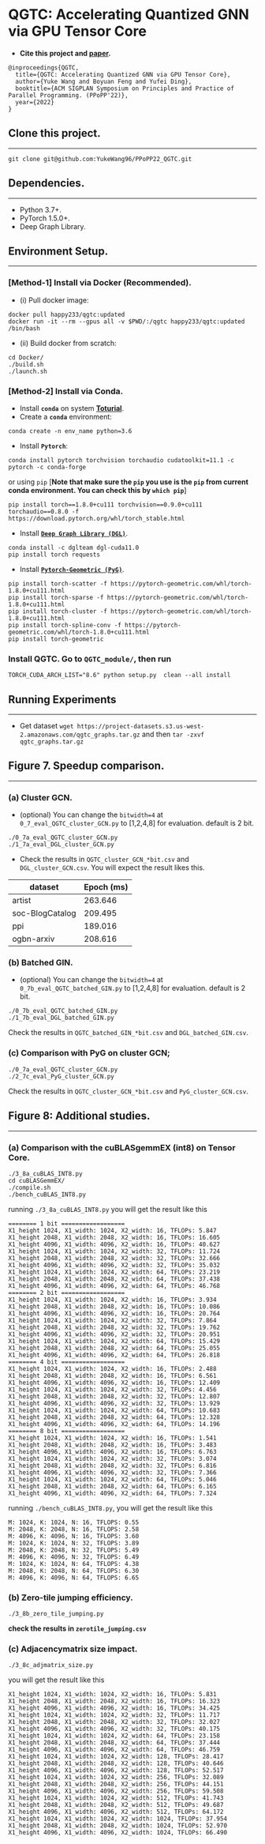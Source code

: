 QGTC: Accelerating Quantized GNN via GPU Tensor Core
============

+ **Cite this project and [paper](https://arxiv.org/abs/2111.09547).**
```
@inproceedings{QGTC,
  title={QGTC: Accelerating Quantized GNN via GPU Tensor Core},
  author={Yuke Wang and Boyuan Feng and Yufei Ding},
  booktitle={ACM SIGPLAN Symposium on Principles and Practice of Parallel Programming. (PPoPP'22)},
  year={2022}
}
```


## Clone this project.
------------

```
git clone git@github.com:YukeWang96/PPoPP22_QGTC.git
```

## Dependencies.
------------
- Python 3.7+.
- PyTorch 1.5.0+.
- Deep Graph Library.

## Environment Setup.
------------
### [**Method-1**] Install via Docker (**Recommended**).

+ (i)  Pull docker image:  
```
docker pull happy233/qgtc:updated
docker run -it --rm --gpus all -v $PWD/:/qgtc happy233/qgtc:updated /bin/bash
```
+ (ii) Build docker from scratch:
```
cd Docker/
./build.sh
./launch.sh
```
### [**Method-2**] Install via Conda.
+ Install **`conda`** on system **[Toturial](https://www.digitalocean.com/community/tutorials/how-to-install-anaconda-on-ubuntu-18-04-quickstart)**.
+ Create a **`conda`** environment: 
```
conda create -n env_name python=3.6
```
+ Install **`Pytorch`**: 
```
conda install pytorch torchvision torchaudio cudatoolkit=11.1 -c pytorch -c conda-forge
```
or using `pip` [**Note that make sure the `pip` you use is the `pip` from current conda environment. You can check this by `which pip`**]
```
pip install torch==1.8.0+cu111 torchvision==0.9.0+cu111 torchaudio==0.8.0 -f https://download.pytorch.org/whl/torch_stable.html
```
+ Install [**`Deep Graph Library (DGL)`**](https://github.com/dmlc/dgl).
```
conda install -c dglteam dgl-cuda11.0
pip install torch requests
```

+ Install [**`Pytorch-Geometric (PyG)`**](https://github.com/rusty1s/pytorch_geometric).
```
pip install torch-scatter -f https://pytorch-geometric.com/whl/torch-1.8.0+cu111.html
pip install torch-sparse -f https://pytorch-geometric.com/whl/torch-1.8.0+cu111.html
pip install torch-cluster -f https://pytorch-geometric.com/whl/torch-1.8.0+cu111.html
pip install torch-spline-conv -f https://pytorch-geometric.com/whl/torch-1.8.0+cu111.html
pip install torch-geometric
```

### Install QGTC. Go to `QGTC_module/`, then run 
```
TORCH_CUDA_ARCH_LIST="8.6" python setup.py  clean --all install 
```

## Running Experiments
------------
+ Get dataset `wget https://project-datasets.s3.us-west-2.amazonaws.com/qgtc_graphs.tar.gz` and then `tar -zxvf qgtc_graphs.tar.gz`
<!-- + `./bench.py` for running `proteins`, `artist` and `soc-Blogcatalog` dataset.
+ `./run_ppi.sh` for running `PPI` dataset.
+ `./run_ogb.sh` for running `ogbn-arxiv` and `ogbn-products` dataset.
+ `./run_all` for running all the above three experiments together by following the order of `bench.py`, `run_ppi.sh` and `run_ogb.sh` -->


## Figure 7. Speedup comparison.
------------
### (a) Cluster GCN.
+ (optional) You can change the `bitwidth=4` at `0_7_eval_QGTC_cluster_GCN.py` to [1,2,4,8] for evaluation. default is 2 bit.
```
./0_7a_eval_QGTC_cluster_GCN.py
./1_7a_eval_DGL_cluster_GCN.py
```
+ Check the results in `QGTC_cluster_GCN_*bit.csv` and  `DGL_cluster_GCN.csv`. You will expect the result likes this.

| dataset          |  Epoch (ms) |
|------------------|-------------|
| artist           |  263.646    |
| soc-BlogCatalog  |  209.495    |
| ppi              |  189.016    |
| ogbn-arxiv       |  208.616    |

### (b) Batched GIN.
+ (optional) You can change the `bitwidth=4` at `0_7b_eval_QGTC_batched_GIN.py` to [1,2,4,8] for evaluation. default is 2 bit.
```
./0_7b_eval_QGTC_batched_GIN.py
./1_7b_eval_DGL_batched_GIN.py
```
Check the results in `QGTC_batched_GIN_*bit.csv` and  `DGL_batched_GIN.csv`.

### (c) Comparison with PyG on cluster GCN;
```
./0_7a_eval_QGTC_cluster_GCN.py
./2_7c_eval_PyG_cluster_GCN.py
```
Check the results in `QGTC_cluster_GCN_*bit.csv` and  `PyG_cluster_GCN.csv`.


## Figure 8: Additional studies.
------------
### (a) Comparison with the cuBLASgemmEX (int8) on Tensor Core.
```
./3_8a_cuBLAS_INT8.py
cd cuBLASGemmEX/
./compile.sh
./bench_cuBLAS_INT8.py
```
running `./3_8a_cuBLAS_INT8.py` you will get the result like this 
```
======== 1 bit ==================
X1_height 1024, X1_width: 1024, X2_width: 16, TFLOPs: 5.847
X1_height 2048, X1_width: 2048, X2_width: 16, TFLOPs: 16.605
X1_height 4096, X1_width: 4096, X2_width: 16, TFLOPs: 40.627
X1_height 1024, X1_width: 1024, X2_width: 32, TFLOPs: 11.724
X1_height 2048, X1_width: 2048, X2_width: 32, TFLOPs: 32.666
X1_height 4096, X1_width: 4096, X2_width: 32, TFLOPs: 35.032
X1_height 1024, X1_width: 1024, X2_width: 64, TFLOPs: 23.219
X1_height 2048, X1_width: 2048, X2_width: 64, TFLOPs: 37.438
X1_height 4096, X1_width: 4096, X2_width: 64, TFLOPs: 46.768
======== 2 bit ==================
X1_height 1024, X1_width: 1024, X2_width: 16, TFLOPs: 3.934
X1_height 2048, X1_width: 2048, X2_width: 16, TFLOPs: 10.086
X1_height 4096, X1_width: 4096, X2_width: 16, TFLOPs: 20.764
X1_height 1024, X1_width: 1024, X2_width: 32, TFLOPs: 7.864
X1_height 2048, X1_width: 2048, X2_width: 32, TFLOPs: 19.762
X1_height 4096, X1_width: 4096, X2_width: 32, TFLOPs: 20.951
X1_height 1024, X1_width: 1024, X2_width: 64, TFLOPs: 15.429
X1_height 2048, X1_width: 2048, X2_width: 64, TFLOPs: 25.055
X1_height 4096, X1_width: 4096, X2_width: 64, TFLOPs: 26.818
======== 4 bit ==================
X1_height 1024, X1_width: 1024, X2_width: 16, TFLOPs: 2.488
X1_height 2048, X1_width: 2048, X2_width: 16, TFLOPs: 6.561
X1_height 4096, X1_width: 4096, X2_width: 16, TFLOPs: 12.409
X1_height 1024, X1_width: 1024, X2_width: 32, TFLOPs: 4.456
X1_height 2048, X1_width: 2048, X2_width: 32, TFLOPs: 12.807
X1_height 4096, X1_width: 4096, X2_width: 32, TFLOPs: 13.929
X1_height 1024, X1_width: 1024, X2_width: 64, TFLOPs: 10.683
X1_height 2048, X1_width: 2048, X2_width: 64, TFLOPs: 12.328
X1_height 4096, X1_width: 4096, X2_width: 64, TFLOPs: 14.196
======== 8 bit ==================
X1_height 1024, X1_width: 1024, X2_width: 16, TFLOPs: 1.541
X1_height 2048, X1_width: 2048, X2_width: 16, TFLOPs: 3.483
X1_height 4096, X1_width: 4096, X2_width: 16, TFLOPs: 6.763
X1_height 1024, X1_width: 1024, X2_width: 32, TFLOPs: 3.074
X1_height 2048, X1_width: 2048, X2_width: 32, TFLOPs: 6.816
X1_height 4096, X1_width: 4096, X2_width: 32, TFLOPs: 7.366
X1_height 1024, X1_width: 1024, X2_width: 64, TFLOPs: 5.046
X1_height 2048, X1_width: 2048, X2_width: 64, TFLOPs: 6.165
X1_height 4096, X1_width: 4096, X2_width: 64, TFLOPs: 7.324
```
running `./bench_cuBLAS_INT8.py`, you will get the result like this
```
M: 1024, K: 1024, N: 16, TFLOPS: 0.55
M: 2048, K: 2048, N: 16, TFLOPS: 2.58
M: 4096, K: 4096, N: 16, TFLOPS: 3.60
M: 1024, K: 1024, N: 32, TFLOPS: 3.89
M: 2048, K: 2048, N: 32, TFLOPS: 5.49
M: 4096, K: 4096, N: 32, TFLOPS: 6.49
M: 1024, K: 1024, N: 64, TFLOPS: 4.38
M: 2048, K: 2048, N: 64, TFLOPS: 6.30
M: 4096, K: 4096, N: 64, TFLOPS: 6.65
```

### (b) Zero-tile jumping efficiency.
```
./3_8b_zero_tile_jumping.py
```
**check the results in `zerotile_jumping.csv`**

### (c) Adjacencymatrix size impact.
```
./3_8c_adjmatrix_size.py
```
you will get the result like this
```
X1_height 1024, X1_width: 1024, X2_width: 16, TFLOPs: 5.831
X1_height 2048, X1_width: 2048, X2_width: 16, TFLOPs: 16.323
X1_height 4096, X1_width: 4096, X2_width: 16, TFLOPs: 34.425
X1_height 1024, X1_width: 1024, X2_width: 32, TFLOPs: 11.717
X1_height 2048, X1_width: 2048, X2_width: 32, TFLOPs: 32.027
X1_height 4096, X1_width: 4096, X2_width: 32, TFLOPs: 40.175
X1_height 1024, X1_width: 1024, X2_width: 64, TFLOPs: 23.158
X1_height 2048, X1_width: 2048, X2_width: 64, TFLOPs: 37.444
X1_height 4096, X1_width: 4096, X2_width: 64, TFLOPs: 46.759
X1_height 1024, X1_width: 1024, X2_width: 128, TFLOPs: 28.417
X1_height 2048, X1_width: 2048, X2_width: 128, TFLOPs: 40.646
X1_height 4096, X1_width: 4096, X2_width: 128, TFLOPs: 52.517
X1_height 1024, X1_width: 1024, X2_width: 256, TFLOPs: 32.089
X1_height 2048, X1_width: 2048, X2_width: 256, TFLOPs: 44.151
X1_height 4096, X1_width: 4096, X2_width: 256, TFLOPs: 59.508
X1_height 1024, X1_width: 1024, X2_width: 512, TFLOPs: 41.743
X1_height 2048, X1_width: 2048, X2_width: 512, TFLOPs: 49.687
X1_height 4096, X1_width: 4096, X2_width: 512, TFLOPs: 64.172
X1_height 1024, X1_width: 1024, X2_width: 1024, TFLOPs: 37.954
X1_height 2048, X1_width: 2048, X2_width: 1024, TFLOPs: 52.970
X1_height 4096, X1_width: 4096, X2_width: 1024, TFLOPs: 66.490
```
